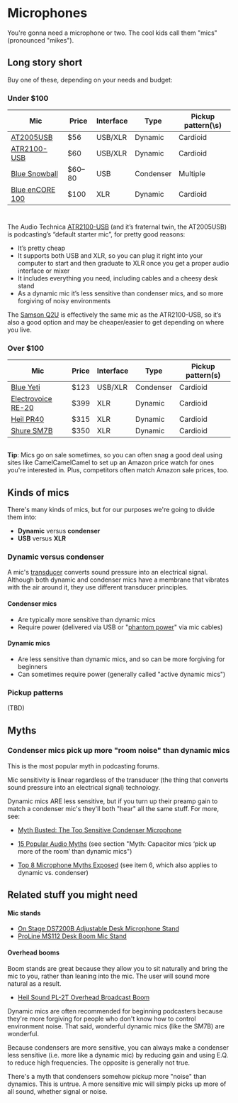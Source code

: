 # Microphones

You're gonna need a microphone or two. The cool kids call them "mics" \(pronounced "mikes"\).

## Long story short

Buy one of these, depending on your needs and budget:

### Under $100

| Mic | Price | Interface | Type | Pickup pattern\(\s) |
| --- | --- | --- | --- | --- |
| [AT2005USB](https://www.amazon.com/dp/B007JX8O0Y) | $56 | USB/XLR | Dynamic | Cardioid |
| [ATR2100-USB](http://www.amazon.com/dp/B004QJOZS4) | $60 | USB/XLR | Dynamic | Cardioid |
| [Blue Snowball](http://www.amazon.com/dp/B000EOPQ7E) | $60–80 | USB | Condenser | Multiple |
| [Blue enCORE 100](http://www.amazon.com/dp/B002SQJL9U) | $100 | XLR | Dynamic | Cardioid |

<p style="height:10px;margin:0">&nbsp;<p>

The Audio Technica [ATR2100-USB](http://www.amazon.com/dp/B004QJOZS4) (and it’s fraternal twin, the AT2005USB) is podcasting’s “default starter mic”, for pretty good reasons:

* It’s pretty cheap
* It supports both USB and XLR, so you can plug it right into your computer to start and then graduate to XLR once you get a proper audio interface or mixer
* It includes everything you need, including cables and a cheesy desk stand
* As a dynamic mic it’s less sensitive than condenser mics, and so more forgiving of noisy environments

The [Samson Q2U](http://www.amazon.com/dp/B001R747SG) is effectively the same mic as the ATR2100-USB, so it’s also a good option and may be cheaper\/easier to get depending on where you live.

### Over $100

| Mic | Price | Interface | Type | Pickup pattern\(s\) |
| --- | --- | --- | --- | --- |
| [Blue Yeti](https://www.amazon.com/dp/B002VA464S) | $123 | USB/XLR | Condenser | Cardioid |
| [Electrovoice RE-20](https://www.amazon.com/dp/B000Z7LLQ0/) | $399 | XLR | Dynamic | Cardioid |
| [Heil PR40](http://www.amazon.com/dp/B00PQYBRNY) | $315 | XLR | Dynamic | Cardioid |
| [Shure SM7B](http://www.amazon.com/dp/B0002E4Z8M/) | $350 | XLR | Dynamic | Cardioid |

<p style="margin:-8px">&nbsp;<p>

**Tip**: Mics go on sale sometimes, so you can often snag a good deal using sites like CamelCamelCamel to set up an Amazon price watch for ones you're interested in. Plus, competitors often match Amazon sale prices, too.

## Kinds of mics

There's many kinds of mics, but for our purposes we're going to divide them into:

* **Dynamic** versus **condenser**
* **USB** versus **XLR**

### Dynamic versus condenser

A mic's [transducer](https://en.wikipedia.org/wiki/Transducer) converts sound pressure into an electrical signal.  Although both dynamic and condenser mics have a membrane that vibrates with the air around it, they use different transducer principles.

#### Condenser mics

* Are typically more sensitive than dynamic mics
* Require power \(delivered via USB or "[phantom power](https://en.wikipedia.org/wiki/Phantom_power)" via mic cables\)

#### Dynamic mics

* Are less sensitive than dynamic mics, and so can be more forgiving for beginners
* Can sometimes require power \(generally called "active dynamic mics"\)

### Pickup patterns

\(TBD\)

## Myths

### Condenser mics pick up more "room noise" than dynamic mics

This is the most popular myth in podcasting forums.

Mic sensitivity is linear regardless of the transducer \(the thing that converts sound pressure into an electrical signal\) technology.

Dynamic mics ARE less sensitive, but if you turn up their preamp gain to match a condenser mic's they'll both "hear" all the same stuff. For more, see:

* [Myth Busted: The Too Sensitive Condenser Microphone](http://www.homebrewedmusic.com/2009/12/30/myth-busted-the-too-sensitive-condenser-microphone/)

* [15 Popular Audio Myths](http://www.soundonsound.com/sos/mar14/articles/myths.htm) \(see section "Myth: Capacitor mics ‘pick up more of the room’ than dynamic mics"\)

* [Top 8 Microphone Myths Exposed](http://blog.shure.com/top-8-microphone-myths-exposed/) \(see item 6, which also applies to dynamic vs. condenser\)


## Related stuff you might need

#### Mic stands

* [On Stage DS7200B Adjustable Desk Microphone Stand](http://www.amazon.com/dp/B0002M3OVI/)
* [ProLine MS112 Desk Boom Mic Stand](http://www.amazon.com/dp/B000J0N5TY/)

#### Overhead booms

Boom stands are great because they allow you to sit naturally and bring the mic to you, rather than leaning into the mic.  The user will sound more natural as a result.

* [Heil Sound PL-2T Overhead Broadcast Boom](http://www.amazon.com/dp/B000SZVZ74)

Dynamic mics are often recommended for beginning podcasters because they're more forgiving for people who don't know how to control environment noise. That said, wonderful dynamic mics \(like the SM7B\) are wonderful.

Because condensers are more sensitive, you can always make a condenser less sensitive \(i.e. more like a dynamic mic\) by reducing gain and using E.Q. to reduce high frequencies. The opposite is generally not true.

There's a myth that condensers somehow pickup more "noise" than dynamics. This is untrue. A more sensitive mic will simply picks up more of all sound, whether signal or noise.


